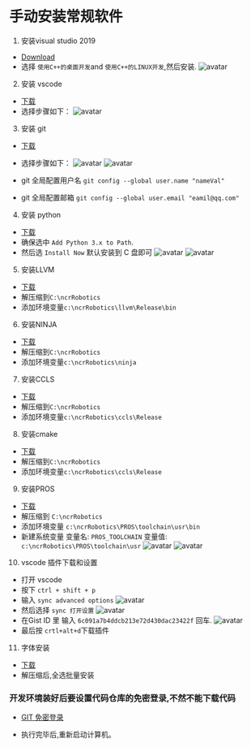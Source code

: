 # 手动安装常规软件
1. 安装visual studio 2019
- [Download](https://qzrobot.top/index.php/s/TRZwkD9dJNxZoWk/download)
- 选择 `使用C++的桌面开发`and `使用C++的LINUX开发`,然后安装.
![avatar](../pic/0.visualstudio.jpg)

2. 安装 vscode
- [下载](https://qzrobot.top/index.php/s/KBZt4TjzGGBbkeH/download)
- 选择步骤如下：
![avatar](../pic/2.vscode.jpg)

3. 安装 git
- [下载](https://qzrobot.top/index.php/s/aHPm5H9622DyLRg/download)
- 选择步骤如下：
![avatar](../pic/3.git-1.jpg)
![avatar](../pic/3.git-2.jpg)

- git 全局配置用户名 `git config --global user.name "nameVal"`
- git 全局配置邮箱 `git config --global user.email "eamil@qq.com"`

4. 安装 python
- [下载](https://qzrobot.top/index.php/s/iGrYQCqotTWZn6e/download)
- 确保选中 `Add Python 3.x to Path`.
- 然后选 `Install Now` 默认安装到 C 盘即可
![avatar](../pic/4.python.jpg)
![avatar](../pic/7.环境变量-1.jpg)

5. 安装LLVM
- [下载](https://qzrobot.top/index.php/s/T8KFKR6xHeDy9kj/download)
- 解压缩到`C:\ncrRobotics`
- 添加环境变量`c:\ncrRobotics\llvm\Release\bin`

6. 安装NINJA
- [下载](https://qzrobot.top/index.php/s/Nd2P2Rnx9c6Gnmo/download)
- 解压缩到`C:\ncrRobotics`
- 添加环境变量`c:\ncrRobotics\ninja`

7. 安装CCLS
- [下载](https://qzrobot.top/index.php/s/KYAc4zpC6r3xZ7z/download)
- 解压缩到`C:\ncrRobotics`
- 添加环境变量`c:\ncrRobotics\ccls\Release`

8. 安装cmake
- [下载](https://qzrobot.top/index.php/s/KYAc4zpC6r3xZ7z/download)
- 解压缩到`C:\ncrRobotics`
- 添加环境变量`c:\ncrRobotics\ccls\Release`

9. 安装PROS
- [下载](https://qzrobot.top/index.php/s/DsYXwWWa2asN5Ar/download)
- 解压缩到 `C:\ncrRobotics`
- 添加环境变量 `c:\ncrRobotics\PROS\toolchain\usr\bin` 
- 新建系统变量 变量名: `PROS_TOOLCHAIN` 变量值: `c:\ncrRobotics\PROS\toolchain\usr`
![avatar](../pic/环境变量.jpg)
![avatar](../pic/系统变量.jpg)

10. vscode 插件下载和设置

- 打开 vscode
- 按下 `ctrl + shift + p` 
- 输入 `sync advanced options`
![avatar](../pic/sync1.jpg)
- 然后选择 `sync 打开设置`
![avatar](../pic/sync2.jpg)
- 在Gist ID 里 输入 `6c091a7b4ddcb213e72d430dac23422f` 回车.
![avatar](../pic/sync3.jpg)
- 最后按 `crtl+alt+d`下载插件

11. 字体安装

- [下载](https://qzrobot.top/index.php/s/5dzkSdCxLGRo3Sa/download/font.rar)
- 解压缩后,全选批量安装

### 开发环境装好后要设置代码仓库的免密登录,不然不能下载代码
- [GIT 免密登录](../git/git_id_ras_support.md)


- 执行完毕后,重新启动计算机。